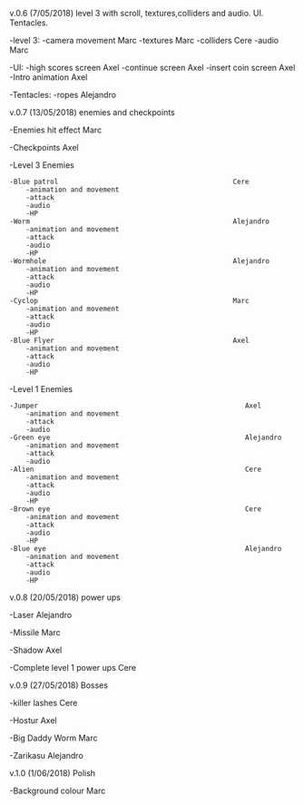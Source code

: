 v.0.6 (7/05/2018) level 3 with scroll, textures,colliders and audio. UI. Tentacles.

-level 3:
	-camera movement                         Marc
	-textures                                Marc
	-colliders                               Cere
	-audio                                   Marc

-UI:
	-high scores screen                      Axel
	-continue screen                         Axel
 	-insert coin screen                      Axel
	-Intro animation                         Axel
	
-Tentacles:
	-ropes                                   Alejandro

	
	
v.0.7 (13/05/2018) enemies and checkpoints

-Enemies hit effect                                    Marc

-Checkpoints                                           Axel

-Level 3 Enemies

	-Blue patrol                                           Cere                 
		-animation and movement
		-attack
		-audio
		-HP
	-Worm                                                  Alejandro
		-animation and movement
		-attack
		-audio
		-HP
	-Wormhole                                              Alejandro
		-animation and movement
		-attack
		-audio
		-HP
	-Cyclop                                                Marc
		-animation and movement
		-attack
		-audio
		-HP
	-Blue Flyer                                            Axel
		-animation and movement
		-attack
		-audio
		-HP

-Level 1 Enemies

	-Jumper                                                   Axel
		-animation and movement
		-attack
		-audio
	-Green eye                                                Alejandro          
		-animation and movement
		-attack
		-audio
	-Alien                                                    Cere
		-animation and movement
		-attack
		-audio
		-HP
	-Brown eye                                                Cere
		-animation and movement
		-attack
		-audio
		-HP
	-Blue eye                                                 Alejandro 
		-animation and movement
		-attack
		-audio
		-HP
	




v.0.8 (20/05/2018) power ups

-Laser                                                       Alejandro

-Missile                                                     Marc

-Shadow                                                      Axel

-Complete level 1 power ups                                  Cere


v.0.9 (27/05/2018) Bosses

-killer lashes                                               Cere

-Hostur                                                      Axel

-Big Daddy Worm                                              Marc

-Zarikasu                                                    Alejandro

v.1.0 (1/06/2018) Polish

-Background colour                                           Marc
